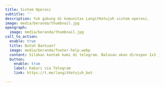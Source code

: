 ```yaml
---
title: Sistem Operasi
subtitle: ''
description: Yuk gabung di komunitas LangitKetujuh sistem operasi.
image: media/beranda/thumbnail.jpg
opengraph:
  image: media/beranda/thumbnail.jpg
call_to_action:
  enable: true
  title: Butuh Bantuan?
  image: media/beranda/footer-help.webp
  content: Silakan kontak kami di telegram. Balasan akan direspon 1x3 jam.
  button:
    enable: true
    label: Kabari via Telegram
    link: https://t.me/langitKetujuh_bot

---
```


